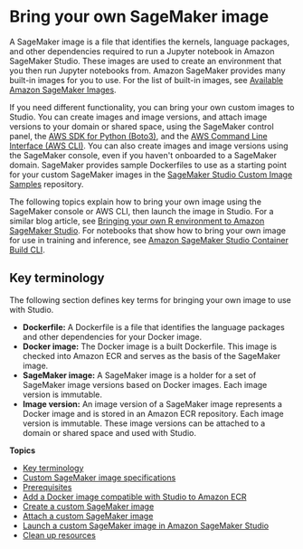 # Bring your own SageMaker image<a name="studio-byoi"></a>

A SageMaker image is a file that identifies the kernels, language packages, and other dependencies required to run a Jupyter notebook in Amazon SageMaker Studio\. These images are used to create an environment that you then run Jupyter notebooks from\. Amazon SageMaker provides many built\-in images for you to use\. For the list of built\-in images, see [Available Amazon SageMaker Images](notebooks-available-images.md)\.

If you need different functionality, you can bring your own custom images to Studio\. You can create images and image versions, and attach image versions to your domain or shared space, using the SageMaker control panel, the [AWS SDK for Python \(Boto3\)](https://boto3.amazonaws.com/v1/documentation/api/latest/reference/services/sagemaker.html), and the [AWS Command Line Interface \(AWS CLI\)](https://docs.aws.amazon.com/cli/latest/reference/sagemaker/)\. You can also create images and image versions using the SageMaker console, even if you haven't onboarded to a SageMaker domain\. SageMaker provides sample Dockerfiles to use as a starting point for your custom SageMaker images in the [SageMaker Studio Custom Image Samples](https://github.com/aws-samples/sagemaker-studio-custom-image-samples/) repository\.

The following topics explain how to bring your own image using the SageMaker console or AWS CLI, then launch the image in Studio\. For a similar blog article, see [Bringing your own R environment to Amazon SageMaker Studio](http://aws.amazon.com/blogs/machine-learning/bringing-your-own-r-environment-to-amazon-sagemaker-studio/)\. For notebooks that show how to bring your own image for use in training and inference, see [Amazon SageMaker Studio Container Build CLI](https://github.com/aws/amazon-sagemaker-examples/tree/main/aws_sagemaker_studio/sagemaker_studio_image_build)\.

## Key terminology<a name="studio-byoi-basics"></a>

The following section defines key terms for bringing your own image to use with Studio\.
+ **Dockerfile:** A Dockerfile is a file that identifies the language packages and other dependencies for your Docker image\.
+ **Docker image:** The Docker image is a built Dockerfile\. This image is checked into Amazon ECR and serves as the basis of the SageMaker image\.
+ **SageMaker image:** A SageMaker image is a holder for a set of SageMaker image versions based on Docker images\. Each image version is immutable\.
+ **Image version:** An image version of a SageMaker image represents a Docker image and is stored in an Amazon ECR repository\. Each image version is immutable\. These image versions can be attached to a domain or shared space and used with Studio\.

**Topics**
+ [Key terminology](#studio-byoi-basics)
+ [Custom SageMaker image specifications](studio-byoi-specs.md)
+ [Prerequisites](studio-byoi-prereq.md)
+ [Add a Docker image compatible with Studio to Amazon ECR](studio-byoi-sdk-add-container-image.md)
+ [Create a custom SageMaker image](studio-byoi-create.md)
+ [Attach a custom SageMaker image](studio-byoi-attach.md)
+ [Launch a custom SageMaker image in Amazon SageMaker Studio](studio-byoi-launch.md)
+ [Clean up resources](studio-byoi-cleanup.md)